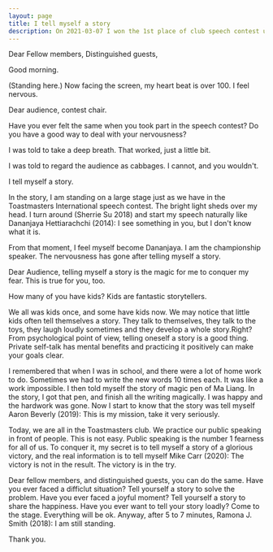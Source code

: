 ```yaml
---
layout: page
title: I tell myself a story
description: On 2021-03-07 I won the 1st place of club speech contest using "the story of a rooster". This is the preparation of area N4 contest on 03-28.
---
```



Dear Fellow members,
Distinguished guests,

Good morning.

(Standing here.) Now facing the screen, my heart beat is over 100. I
feel nervous.

Dear audience, contest chair.

Have you ever felt the same when you took part in the speech contest?
Do you have a good way to deal with your nervousness?

I was told to take a deep breath. That worked, just a little bit.

I was told to regard the audience as cabbages. I cannot, and you wouldn't.

I tell myself a story.

In the story, I am standing on a large stage just as we have in the
Toastmasters International speech contest. The bright light sheds over
my head. I turn around (Sherrie Su 2018) and start my speech naturally like
Dananjaya Hettiarachchi (2014):
I see something in you, but I don't know what it is.

From that moment, I feel myself become Dananjaya. I am the championship
speaker. The nervousness has gone after telling myself a story.

Dear Audience, telling myself a story is the magic for me to conquer my fear.
This is true for you, too.

How many of you have kids? Kids are fantastic storytellers.

We all was kids once, and some have kids now. We may notice that little kids
often tell themselves a story. They talk to themselves, they talk to the toys,
they laugh loudly sometimes and they develop a whole story.Right? From
psychological point of view, telling oneself a story is a good thing. Private
self-talk has mental benefits and practicing it positively can make your goals
clear.

I remembered that when I was in school, and there were a lot of home work to
do. Sometimes we had to write the new words 10 times each. It was like a
work impossible. I then told myself the story of magic pen of Ma Liang. In the
story, I got that pen, and finish all the writing magically. I was happy and
the hardwork was gone. Now I start to know that the story was tell myself
Aaron Beverly (2019): This is my mission, take it very seriously.

Today, we are all in the Toastmasters club. We practice our public speaking
in front of people. This is not easy. Public speaking is the number 1 fearness
for all of us. To conquer it, my secret is to tell myself a story of a glorious
victory, and the real information is to tell myself
Mike Carr (2020): The victory is not in the result. The victory is in the try.

Dear fellow members, and distinguished guests, you can do the same.
Have you ever faced a difficlut situation? Tell yourself a story to solve the
problem.
Have you ever faced a joyful moment? Tell yourself a story to share the
happiness.
Have you ever want to tell your story loadly? Come to the stage.
Everything will be ok. Anyway, after 5 to 7 minutes,
Ramona J. Smith (2018): I am still standing.

Thank you.